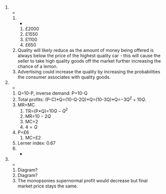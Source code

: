 1. -
	1. -
		1. £2000
		2. £1550
		3. £1100
		4. £650
	2. Quality will likely reduce as the amount of money being offered is always below the price of the highest quality car - this will cause the seller to take high quality goods off the market further increasing the chance of a lemon.
	3. Advertising could increase the quality by increasing the probabilities the consumer associates with quality goods.
2. -
	1. Q=10-P, inverse demand: P=10-Q
	2. Total profits: (P-C)\*Q=(10-Q-2Q)\*Q=(10-3Q)\*Q=$-3Q^2+10Q$.
	3. MR=MC
		1. TR=(P\*Q)=$10Q-Q^2$
		2. MR=$10-2Q$
		3. MC=2
		4. $4=Q$
	4. P=£6
		1. MC=£2
	5. Lerner index: 0.67
	6. -
3. -
	1. Diagram?
	2. Diagram?
	3. The monopsonies supernormal profit would decrease but final market price stays the same.

